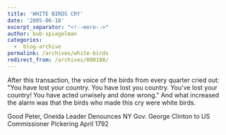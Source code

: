 ```yaml
---
title: 'WHITE BIRDS CRY'
date: '2005-06-18'
excerpt_separator: "<!--more-->"
author: bob-spiegelman
categories:
  -  blog-archive
permalink: /archives/white-birds
redirect_from: /archives/000108/
---
```


After this transaction, the voice of the birds from every quarter cried out:
"You have lost your country. You have lost you country. You've lost your
country! You have acted unwisely and done wrong." And what increased the
alarm was that the birds who made this cry were white birds.

Good Peter, Oneida Leader
Denounces NY Gov. George Clinton
to US Commissioner Pickering
April 1792
